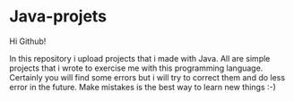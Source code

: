 # Java-projets

Hi Github!

In this repository i upload projects that i made with Java. 
All are simple projects that i wrote to exercise me with this programming language. 
Certainly you will find some errors but i will try to correct them and do less error in the future.
Make mistakes is the best way to learn new things :-)

